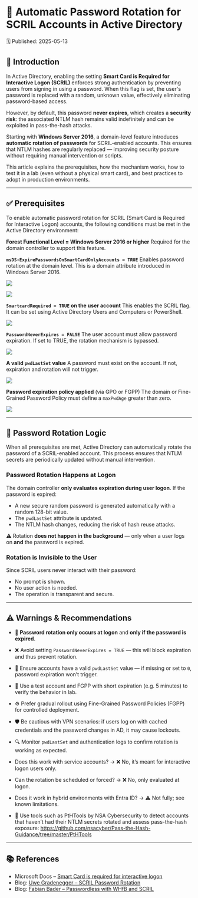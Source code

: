 # 🔄 Automatic Password Rotation for SCRIL Accounts in Active Directory
🗓️ Published: 2025-05-13

## 🔹 Introduction

In Active Directory, enabling the setting **Smart Card is Required for Interactive Logon (SCRIL)** enforces strong authentication by preventing users from signing in using a password. When this flag is set, the user's password is replaced with a random, unknown value, effectively eliminating password-based access.

However, by default, this password **never expires**, which creates a **security risk**: the associated NTLM hash remains valid indefinitely and can be exploited in pass-the-hash attacks.

Starting with **Windows Server 2016**, a domain-level feature introduces **automatic rotation of passwords** for SCRIL-enabled accounts. This ensures that NTLM hashes are regularly replaced — improving security posture without requiring manual intervention or scripts.

This article explains the prerequisites, how the mechanism works, how to test it in a lab (even without a physical smart card), and best practices to adopt in production environments.

---

## ✅ Prerequisites

To enable automatic password rotation for SCRIL (Smart Card is Required for Interactive Logon) accounts, the following conditions must be met in the Active Directory environment:

**Forest Functional Level = Windows Server 2016 or higher**
 Required for the domain controller to support this feature.

**`msDS-ExpirePasswordsOnSmartCardOnlyAccounts = TRUE`**
Enables password rotation at the domain level.
This is a domain attribute introduced in Windows Server 2016.

![](assets/Automatic%20Password%20Rotation%20for%20SCRIL%20Accounts%20in%20Active%20Directory/2025-05-13-13-18-18.png)

![](assets/Automatic%20Password%20Rotation%20for%20SCRIL%20Accounts%20in%20Active%20Directory/2025-05-13-13-19-27.png)

**`SmartcardRequired = TRUE` on the user account**
This enables the SCRIL flag.
It can be set using Active Directory Users and Computers or PowerShell.

![](assets/Automatic%20Password%20Rotation%20for%20SCRIL%20Accounts%20in%20Active%20Directory/2025-05-13-13-20-34.png)

**`PasswordNeverExpires = FALSE`**
The user account must allow password expiration. 
If set to TRUE, the rotation mechanism is bypassed.

![](assets/Automatic%20Password%20Rotation%20for%20SCRIL%20Accounts%20in%20Active%20Directory/2025-05-13-13-20-54.png)

**A valid `pwdLastSet` value**
A password must exist on the account. If not, expiration and rotation will not trigger.

![](assets/Automatic%20Password%20Rotation%20for%20SCRIL%20Accounts%20in%20Active%20Directory/2025-05-13-13-22-34.png)

**Password expiration policy applied** (via GPO or FGPP)
The domain or Fine-Grained Password Policy must define a `maxPwdAge` greater than zero.

![](assets/Automatic%20Password%20Rotation%20for%20SCRIL%20Accounts%20in%20Active%20Directory/2025-05-13-13-21-51.png)

---

## 🔁 Password Rotation Logic

When all prerequisites are met, Active Directory can automatically rotate the password of a SCRIL-enabled account. This process ensures that NTLM secrets are periodically updated without manual intervention.

### Password Rotation Happens at Logon
The domain controller **only evaluates expiration during user logon**. If the password is expired:
- A new secure random password is generated automatically with a random 128-bit value.
- The `pwdLastSet` attribute is updated.
- The NTLM hash changes, reducing the risk of hash reuse attacks.

⚠️ Rotation **does not happen in the background** — only when a user logs on **and** the password is expired.

### Rotation is Invisible to the User
Since SCRIL users never interact with their password:
- No prompt is shown.
- No user action is needed.
- The operation is transparent and secure.

---

## ⚠️ Warnings & Recommendations

- 🔁 **Password rotation only occurs at logon** and **only if the password is expired**.
- ❌ Avoid setting `PasswordNeverExpires = TRUE` — this will block expiration and thus prevent rotation.
- 🔐 Ensure accounts have a valid `pwdLastSet` value — if missing or set to `0`, password expiration won’t trigger.
- 🧪 Use a test account and FGPP with short expiration (e.g. 5 minutes) to verify the behavior in lab.
- ⚙️ Prefer gradual rollout using Fine-Grained Password Policies (FGPP) for controlled deployment.
- 🛡️ Be cautious with VPN scenarios: if users log on with cached credentials and the password changes in AD, it may cause lockouts.
- 🔍 Monitor `pwdLastSet` and authentication logs to confirm rotation is working as expected.

- Does this work with service accounts? → ❌ No, it’s meant for interactive logon users only.
- Can the rotation be scheduled or forced? → ❌ No, only evaluated at logon.
- Does it work in hybrid environments with Entra ID? → ⚠️ Not fully; see known limitations.

- 🧰 Use tools such as PtHTools by NSA Cybersecurity to detect accounts that haven’t had their NTLM secrets rotated and assess pass-the-hash exposure:
https://github.com/nsacyber/Pass-the-Hash-Guidance/tree/master/PtHTools


---

## 📚 References

- Microsoft Docs – [Smart Card is required for interactive logon](https://learn.microsoft.com/en-us/windows/security/threat-protection/security-policy-settings/smart-card-is-required-for-interactive-logon)
- Blog: [Uwe Gradenegger – SCRIL Password Rotation](https://www.gradenegger.eu/)
- Blog: [Fabian Bader – Passwordless with WHfB and SCRIL](https://blog.bader.dev)

